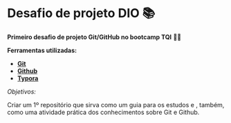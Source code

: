 # Desafio de projeto DIO 📚

**Primeiro desafio de projeto Git/GitHub no bootcamp TQI** 👨‍🎓

**Ferramentas utilizadas:**

- **[Git](https://git-scm.com/)**
- **[Github](https://github.com/)**
- **[Typora](https://typora.io/)**

*Objetivos:*

Criar um 1º repositório que sirva como um guia para os estudos e , também, como uma atividade prática dos conhecimentos sobre Git e Github.